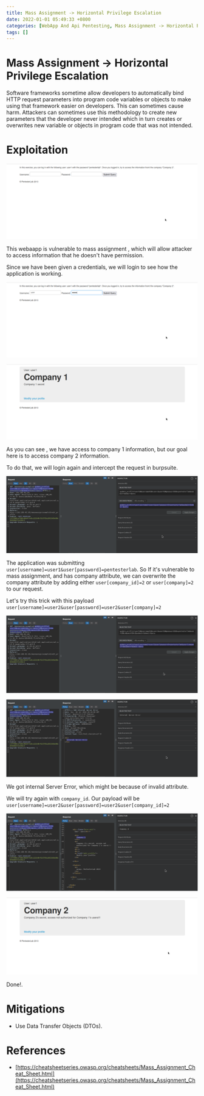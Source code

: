 ```yaml
---
title: Mass Assignment -> Horizontal Privilege Escalation
date: 2022-01-01 05:49:33 +0800
categories: [WebApp And Api Pentesting, Mass Assignment -> Horizontal Privilege Escalation]
tags: []  
---
```


# Mass Assignment -> Horizontal Privilege Escalation

Software frameworks sometime allow developers to automatically bind HTTP request parameters into program code variables or objects to make using that framework easier on developers. This can sometimes cause harm. Attackers can sometimes use this methodology to create new parameters that the developer never intended which in turn creates or overwrites new variable or objects in program code that was not intended.

# Exploitation

![mass](https://raw.githubusercontent.com/cyberkhalid/cyberkhalid.github.io/main/assets/img/ipentest/massc1.png)

This webaapp is vulnerable to mass assignment , which will allow attacker to access information that he doesn't have permission.

Since we have been given a credentials, we will login to see how the application is working.

![mass](https://raw.githubusercontent.com/cyberkhalid/cyberkhalid.github.io/main/assets/img/ipentest/massc2.png)

![mass](https://raw.githubusercontent.com/cyberkhalid/cyberkhalid.github.io/main/assets/img/ipentest/massc3.png)

As you can see , we have access to company 1 information, but our goal here is to access company 2 information.

To do that, we will login again and intercept the request in burpsuite.

![mass](https://raw.githubusercontent.com/cyberkhalid/cyberkhalid.github.io/main/assets/img/ipentest/massc4.png)

The application was submitting  `user[username]=user1&user[password]=pentesterlab`. So If it's vulnerable to mass assignment, and has company attribute, we can overwrite the company attribute by adding either `user[company_id]=2` or `user[company]=2` to our request.

Let's try this trick with this payload `user[username]=user2&user[password]=user2&user[company]=2`

![mass](https://raw.githubusercontent.com/cyberkhalid/cyberkhalid.github.io/main/assets/img/ipentest/massc5.png)

![mass](https://raw.githubusercontent.com/cyberkhalid/cyberkhalid.github.io/main/assets/img/ipentest/massc6.png)

We got internal Server Error, which might be because of invalid attribute.

We will try again with `company_id`. Our payload will be `user[username]=user2&user[password]=user2&user[company_id]=2`

![mass](https://raw.githubusercontent.com/cyberkhalid/cyberkhalid.github.io/main/assets/img/ipentest/massc8.png)

![mass](https://raw.githubusercontent.com/cyberkhalid/cyberkhalid.github.io/main/assets/img/ipentest/massc9.png)

Done!.

# Mitigations

- Use Data Transfer Objects (DTOs).

# References

- [https://cheatsheetseries.owasp.org/cheatsheets/Mass_Assignment_Cheat_Sheet.html](https://cheatsheetseries.owasp.org/cheatsheets/Mass_Assignment_Cheat_Sheet.html)

